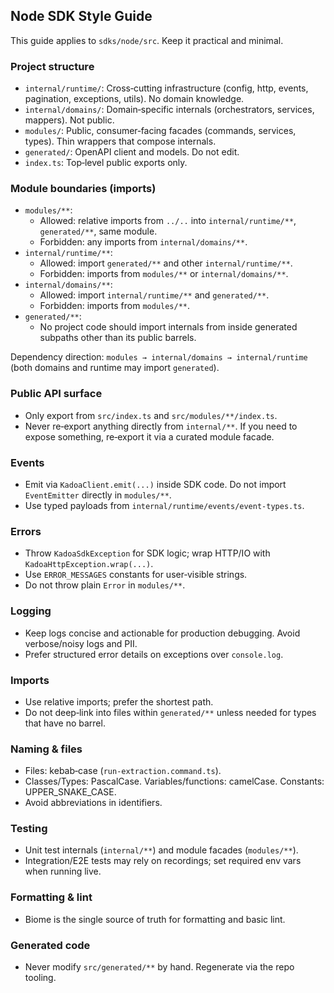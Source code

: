 ## Node SDK Style Guide

This guide applies to `sdks/node/src`. Keep it practical and minimal.

### Project structure
- `internal/runtime/`: Cross‑cutting infrastructure (config, http, events, pagination, exceptions, utils). No domain knowledge.
- `internal/domains/`: Domain‑specific internals (orchestrators, services, mappers). Not public.
- `modules/`: Public, consumer‑facing facades (commands, services, types). Thin wrappers that compose internals.
- `generated/`: OpenAPI client and models. Do not edit.
- `index.ts`: Top‑level public exports only.

### Module boundaries (imports)
- `modules/**`:
  - Allowed: relative imports from `../..` into `internal/runtime/**`, `generated/**`, same module.
  - Forbidden: any imports from `internal/domains/**`.
- `internal/runtime/**`:
  - Allowed: import `generated/**` and other `internal/runtime/**`.
  - Forbidden: imports from `modules/**` or `internal/domains/**`.
- `internal/domains/**`:
  - Allowed: import `internal/runtime/**` and `generated/**`.
  - Forbidden: imports from `modules/**`.
- `generated/**`:
  - No project code should import internals from inside generated subpaths other than its public barrels.

Dependency direction: `modules → internal/domains → internal/runtime` (both domains and runtime may import `generated`).

### Public API surface
- Only export from `src/index.ts` and `src/modules/**/index.ts`.
- Never re‑export anything directly from `internal/**`. If you need to expose something, re‑export it via a curated module facade.

### Events
- Emit via `KadoaClient.emit(...)` inside SDK code. Do not import `EventEmitter` directly in `modules/**`.
- Use typed payloads from `internal/runtime/events/event-types.ts`.

### Errors
- Throw `KadoaSdkException` for SDK logic; wrap HTTP/IO with `KadoaHttpException.wrap(...)`.
- Use `ERROR_MESSAGES` constants for user‑visible strings.
- Do not throw plain `Error` in `modules/**`.

### Logging
- Keep logs concise and actionable for production debugging. Avoid verbose/noisy logs and PII.
- Prefer structured error details on exceptions over `console.log`.

### Imports
- Use relative imports; prefer the shortest path.
- Do not deep‑link into files within `generated/**` unless needed for types that have no barrel.

### Naming & files
- Files: kebab‑case (`run-extraction.command.ts`).
- Classes/Types: PascalCase. Variables/functions: camelCase. Constants: UPPER_SNAKE_CASE.
- Avoid abbreviations in identifiers.

### Testing
- Unit test internals (`internal/**`) and module facades (`modules/**`).
- Integration/E2E tests may rely on recordings; set required env vars when running live.

### Formatting & lint
- Biome is the single source of truth for formatting and basic lint.

### Generated code
- Never modify `src/generated/**` by hand. Regenerate via the repo tooling.



